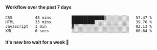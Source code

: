 #### Workflow over the past 7 days

<!--START_SECTION:waka-->

```text
CSS          48 mins         ██████████████▒░░░░░░░░░░   57.47 %
HTML         33 mins         ██████████░░░░░░░░░░░░░░░   39.76 %
JavaScript   1 min           ▓░░░░░░░░░░░░░░░░░░░░░░░░   02.13 %
XML          0 secs          ░░░░░░░░░░░░░░░░░░░░░░░░░   00.64 %
```

<!--END_SECTION:waka-->

#### It's new bro wait for a week 😤
